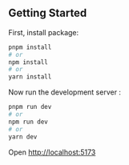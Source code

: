 ## Getting Started

First, install package:

```bash
pnpm install
# or
npm install
# or
yarn install
```

Now run the development server :

```bash
pnpm run dev
# or
npm run dev
# or
yarn dev
```

Open [http://localhost:5173](http://localhost:5173)

